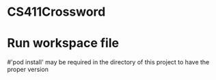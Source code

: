 # CS411Crossword
# Run workspace file
#'pod install' may be required in the directory of this project to have the proper version
